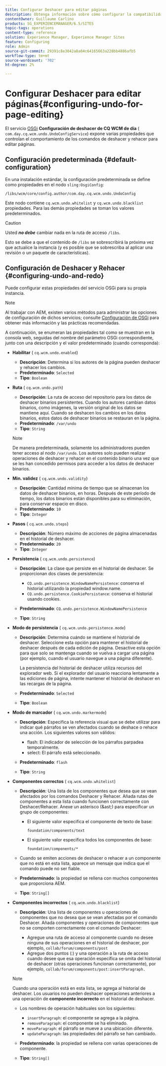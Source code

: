 ```yaml
---
title: Configurar Deshacer para editar páginas
description: Obtenga información sobre cómo configurar la compatibilidad con Deshacer para editar páginas en AEM.
contentOwner: Guillaume Carlino
products: SG_EXPERIENCEMANAGER/6.5/SITES
topic-tags: operations
content-type: reference
solution: Experience Manager, Experience Manager Sites
feature: Configuring
role: Admin
source-git-commit: 29391c8e3042a8a04c64165663a228bb4886afb5
workflow-type: tm+mt
source-wordcount: '702'
ht-degree: 2%

---
```


# Configurar Deshacer para editar páginas{#configuring-undo-for-page-editing}

El servicio [OSGi](/help/sites-deploying/configuring-osgi.md) **Configuración de deshacer de CQ WCM de día** ( `com.day.cq.wcm.undo.UndoConfigService`) expone varias propiedades que controlan el comportamiento de los comandos de deshacer y rehacer para editar páginas.

## Configuración predeterminada {#default-configuration}

En una instalación estándar, la configuración predeterminada se define como propiedades en el nodo `sling:OsgiConfig`:

`/libs/wcm/core/config.author/com.day.cq.wcm.undo.UndoConfig`

Este nodo contiene `cq.wcm.undo.whitelist` y `cq.wcm.undo.blacklist` propiedades. Para las demás propiedades se toman los valores predeterminados.

>[!CAUTION]
>
>Usted ***no debe*** cambiar nada en la ruta de acceso `/libs`.
>
>Esto se debe a que el contenido de `/libs` se sobrescribirá la próxima vez que actualice la instancia (y es posible que se sobrescriba al aplicar una revisión o un paquete de características).

## Configuración de Deshacer y Rehacer {#configuring-undo-and-redo}

Puede configurar estas propiedades del servicio OSGi para su propia instancia.

>[!NOTE]
>
>Al trabajar con AEM, existen varios métodos para administrar las opciones de configuración de dichos servicios; consulte [Configuración de OSGi](/help/sites-deploying/configuring-osgi.md) para obtener más información y las prácticas recomendadas.

A continuación, se enumeran las propiedades tal como se muestran en la consola web, seguidas del nombre del parámetro OSGi correspondiente, junto con una descripción y el valor predeterminado (cuando corresponda):

* **Habilitar**
( `cq.wcm.undo.enabled`)

   * **Descripción**: Determina si los autores de la página pueden deshacer y rehacer los cambios.
   * **Predeterminado**: `Selected`
   * **Tipo**: `Boolean`

* **Ruta**
( `cq.wcm.undo.path`)

   * **Descripción**: La ruta de acceso del repositorio para los datos de deshacer binarios persistentes. Cuando los autores cambian datos binarios, como imágenes, la versión original de los datos se mantiene aquí. Cuando se deshacen los cambios en los datos binarios, estos datos de deshacer binarios se restauran en la página.
   * **Predeterminado**: `/var/undo`
   * **Tipo**: `String`

  >[!NOTE]
  >
  >De manera predeterminada, solamente los administradores pueden tener acceso al nodo `/var/undo`. Los autores solo pueden realizar operaciones de deshacer y rehacer en el contenido binario una vez que se les han concedido permisos para acceder a los datos de deshacer binarios.

* **Min. validez**
( `cq.wcm.undo.validity`)

   * **Descripción**: Cantidad mínima de tiempo que se almacenan los datos de deshacer binarios, en horas. Después de este período de tiempo, los datos binarios están disponibles para su eliminación, para conservar espacio en disco.
   * **Predeterminado**: `10`
   * **Tipo**: `Integer`

* **Pasos**
( `cq.wcm.undo.steps`)

   * **Descripción**: Número máximo de acciones de página almacenadas en el historial de deshacer.
   * **Predeterminado**: `20`
   * **Tipo**: `Integer`

* **Persistencia**
( `cq.wcm.undo.persistence`)

   * **Descripción**: La clase que persiste en el historial de deshacer. Se proporcionan dos clases de persistencia:

      * `CQ.undo.persistence.WindowNamePersistence`: conserva el historial utilizando la propiedad window.name.
      * `CQ.undo.persistence.CookiePersistance`: conserva el historial usando cookies.

   * **Predeterminado**: `CQ.undo.persistence.WindowNamePersistence`
   * **Tipo**: `String`

* **Modo de persistencia**
( `cq.wcm.undo.persistence.mode`)

   * **Descripción**: Determina cuándo se mantiene el historial de deshacer. Seleccione esta opción para mantener el historial de deshacer después de cada edición de página. Desactive esta opción para que solo se mantenga cuando se vuelva a cargar una página (por ejemplo, cuando el usuario navegue a una página diferente).

     La persistencia del historial de deshacer utiliza recursos del explorador web. Si el explorador del usuario reacciona lentamente a las ediciones de página, intente mantener el historial de deshacer en las recargas de la página.

   * **Predeterminado**: `Selected`
   * **Tipo**: `Boolean`

* **Modo de marcador**
( `cq.wcm.undo.markermode`)

   * **Descripción**: Especifica la referencia visual que se debe utilizar para indicar qué párrafos se ven afectados cuando se deshace o rehace una acción. Los siguientes valores son válidos:

      * flash: El indicador de selección de los párrafos parpadea temporalmente.
      * select: El párrafo está seleccionado.

   * **Predeterminado**: `flash`
   * **Tipo**: `String`

* **Componentes correctos**
( `cq.wcm.undo.whitelist`)

   * **Descripción**: Una lista de los componentes que desea que se vean afectados por los comandos Deshacer y Rehacer. Añada rutas de componentes a esta lista cuando funcionen correctamente con Deshacer/Rehacer. Anexe un asterisco (&amp;ast;) para especificar un grupo de componentes:

      * El siguiente valor especifica el componente de texto de base:

        `foundation/components/text`

      * El siguiente valor especifica todos los componentes de base:

        `foundation/components/*`

   * Cuando se emiten acciones de deshacer o rehacer a un componente que no está en esta lista, aparece un mensaje que indica que el comando puede no ser fiable.

   * **Predeterminado**: la propiedad se rellena con muchos componentes que proporciona AEM.
   * **Tipo**: `String[]`

* **Componentes incorrectos**
( `cq.wcm.undo.blacklist`)

   * **Descripción**: Una lista de componentes u operaciones de componentes que no desea que se vean afectadas por el comando Deshacer. Añada componentes y operaciones de componentes que no se comporten correctamente con el comando Deshacer:

      * Agregue una ruta de acceso al componente cuando no desee ninguna de sus operaciones en el historial de deshacer, por ejemplo, `collab/forum/components/post`
      * Agregue dos puntos (:) y una operación a la ruta de acceso cuando desee que esa operación específica se omita del historial de deshacer (otras operaciones funcionan correctamente), por ejemplo, `collab/forum/components/post:insertParagraph.`

  >[!NOTE]
  >
  >Cuando una operación está en esta lista, se agrega al historial de deshacer. Los usuarios no pueden deshacer operaciones anteriores a una operación de **componente incorrecto** en el historial de deshacer.

   * Los nombres de operación habituales son los siguientes:

      * `insertParagraph`: el componente se agrega a la página.
      * `removeParagraph`: el componente se ha eliminado.
      * `moveParagraph`: el párrafo se mueve a una ubicación diferente.
      * `updateParagraph`: las propiedades del párrafo se han cambiado.

   * **Predeterminado**: la propiedad se rellena con varias operaciones de componente.
   * **Tipo**: `String[]`
